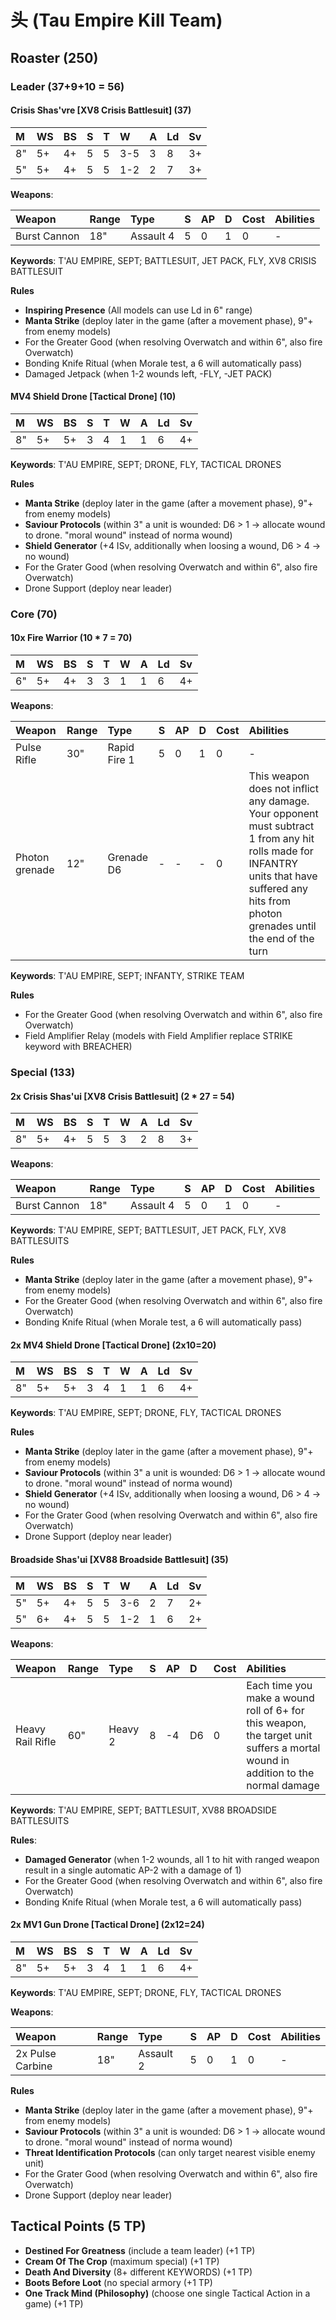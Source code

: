 # 头 (Tau Empire Kill Team)

## Roaster (250)

### Leader (37+9+10 = 56)

#### Crisis Shas'vre [XV8 Crisis Battlesuit] (37)

|M|WS|BS|S|T|W|A|Ld|Sv|
|:---|:---|:---|:---|:---|:---|:---|:---|:---|
|8"|5+|4+|5|5|3-5|3|8|3+|
|5"|5+|4+|5|5|1-2|2|7|3+|

**Weapons**:

|Weapon|Range|Type|S|AP|D|Cost|Abilities|
|:---|:---|:---|:---|:---|:---|:---|:---|
|Burst Cannon|18"|Assault 4|5|0|1|0|-|

**Keywords**: T'AU EMPIRE, SEPT; BATTLESUIT, JET PACK, FLY, XV8 CRISIS BATTLESUIT

**Rules**
* **Inspiring Presence** (All models can use Ld in 6" range)
* **Manta Strike** (deploy later in the game (after a movement phase), 9"+ from enemy models)
* For the Greater Good (when resolving Overwatch and within 6", also fire Overwatch)
* Bonding Knife Ritual (when Morale test, a 6 will automatically pass)
* Damaged Jetpack (when 1-2 wounds left, -FLY, -JET PACK)

#### MV4 Shield Drone [Tactical Drone] (10)

|M|WS|BS|S|T|W|A|Ld|Sv|
|:---|:---|:---|:---|:---|:---|:---|:---|:---|
|8"|5+|5+|3|4|1|1|6|4+|

**Keywords**: T'AU EMPIRE, SEPT; DRONE, FLY, TACTICAL DRONES

**Rules**
* **Manta Strike** (deploy later in the game (after a movement phase), 9"+ from enemy models)
* **Saviour Protocols** (within 3" a unit is wounded: D6 > 1 -> allocate wound to drone. "moral wound" instead of norma wound)
* **Shield Generator** (+4 ISv, additionally when loosing a wound, D6 > 4 -> no wound)
* For the Grater Good (when resolving Overwatch and within 6", also fire Overwatch)
* Drone Support (deploy near leader)


### Core (70)

#### 10x Fire Warrior (10 * 7 = 70)

|M|WS|BS|S|T|W|A|Ld|Sv|
|:---|:---|:---|:---|:---|:---|:---|:---|:---|
|6"|5+|4+|3|3|1|1|6|4+|

**Weapons**:

|Weapon|Range|Type|S|AP|D|Cost|Abilities|
|:---|:---|:---|:---|:---|:---|:---|:---|
|Pulse Rifle|30"|Rapid Fire 1|5|0|1|0|-|
|Photon grenade|12"|Grenade D6|-|-|-|0|This weapon does not inflict any damage. Your opponent must subtract 1 from any hit rolls made for INFANTRY units that have suffered any hits from photon grenades until the end of the turn|

**Keywords**: T'AU EMPIRE, SEPT; INFANTY, STRIKE TEAM

**Rules**
* For the Greater Good (when resolving Overwatch and within 6", also fire Overwatch)
* Field Amplifier Relay (models with Field Amplifier replace STRIKE keyword with BREACHER)


### Special (133)

#### 2x Crisis Shas'ui [XV8 Crisis Battlesuit] (2 * 27 = 54)

|M|WS|BS|S|T|W|A|Ld|Sv|
|:---|:---|:---|:---|:---|:---|:---|:---|:---|
|8"|5+|4+|5|5|3|2|8|3+|

**Weapons**:

|Weapon|Range|Type|S|AP|D|Cost|Abilities|
|:---|:---|:---|:---|:---|:---|:---|:---|
|Burst Cannon|18"|Assault 4|5|0|1|0|-|

**Keywords**: T'AU EMPIRE, SEPT; BATTLESUIT, JET PACK, FLY, XV8 BATTLESUITS

**Rules**
* **Manta Strike** (deploy later in the game (after a movement phase), 9"+ from enemy models)
* For the Greater Good (when resolving Overwatch and within 6", also fire Overwatch)
* Bonding Knife Ritual (when Morale test, a 6 will automatically pass)

#### 2x MV4 Shield Drone [Tactical Drone] (2x10=20)

|M|WS|BS|S|T|W|A|Ld|Sv|
|:---|:---|:---|:---|:---|:---|:---|:---|:---|
|8"|5+|5+|3|4|1|1|6|4+|

**Keywords**: T'AU EMPIRE, SEPT; DRONE, FLY, TACTICAL DRONES

**Rules**
* **Manta Strike** (deploy later in the game (after a movement phase), 9"+ from enemy models)
* **Saviour Protocols** (within 3" a unit is wounded: D6 > 1 -> allocate wound to drone. "moral wound" instead of norma wound)
* **Shield Generator** (+4 ISv, additionally when loosing a wound, D6 > 4 -> no wound)
* For the Grater Good (when resolving Overwatch and within 6", also fire Overwatch)
* Drone Support (deploy near leader)


#### Broadside Shas'ui [XV88 Broadside Battlesuit] (35)

|M|WS|BS|S|T|W|A|Ld|Sv|
|:---|:---|:---|:---|:---|:---|:---|:---|:---|
|5"|5+|4+|5|5|3-6|2|7|2+|
|5"|6+|4+|5|5|1-2|1|6|2+|

**Weapons**:

|Weapon|Range|Type|S|AP|D|Cost|Abilities|
|:---|:---|:---|:---|:---|:---|:---|:---|
|Heavy Rail Rifle|60"|Heavy 2|8|-4|D6|0|Each time you make a wound roll of 6+ for this weapon, the target unit suffers a mortal wound in addition to the normal damage|

**Keywords**: T'AU EMPIRE, SEPT; BATTLESUIT, XV88 BROADSIDE BATTLESUITS

**Rules**:
* **Damaged Generator** (when 1-2 wounds, all 1 to hit with ranged weapon result in a single automatic AP-2 with a damage of 1)
* For the Greater Good (when resolving Overwatch and within 6", also fire Overwatch)
* Bonding Knife Ritual (when Morale test, a 6 will automatically pass)

#### 2x MV1 Gun Drone [Tactical Drone] (2x12=24)

|M|WS|BS|S|T|W|A|Ld|Sv|
|:---|:---|:---|:---|:---|:---|:---|:---|:---|
|8"|5+|5+|3|4|1|1|6|4+|

**Keywords**: T'AU EMPIRE, SEPT; DRONE, FLY, TACTICAL DRONES

**Weapons**:

|Weapon|Range|Type|S|AP|D|Cost|Abilities|
|:---|:---|:---|:---|:---|:---|:---|:---|
|2x Pulse Carbine|18"|Assault 2|5|0|1|0|-|

**Rules**
* **Manta Strike** (deploy later in the game (after a movement phase), 9"+ from enemy models)
* **Saviour Protocols** (within 3" a unit is wounded: D6 > 1 -> allocate wound to drone. "moral wound" instead of norma wound)
* **Threat Identification Protocols** (can only target nearest visible enemy unit)
* For the Grater Good (when resolving Overwatch and within 6", also fire Overwatch)
* Drone Support (deploy near leader)


## Tactical Points (5 TP)

* **Destined For Greatness** (include a team leader) (+1 TP)
* **Cream Of The Crop** (maximum special) (+1 TP) 
* **Death And Diversity** (8+ different KEYWORDS) (+1 TP)
* **Boots Before Loot** (no special armory (+1 TP)
* **One Track Mind (Philosophy)** (choose one single Tactical Action in a game) (+1 TP)
